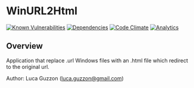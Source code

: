 # WinURL2Html
[![Known Vulnerabilities](https://snyk.io/test/github/lguzzon/winurl2html/7bb035d1a4d5d71c49f807f57fa5dcf07f3f9658/badge.svg)](https://snyk.io/test/github/lguzzon/winurl2html/7bb035d1a4d5d71c49f807f57fa5dcf07f3f9658)
[![Dependencies](https://david-dm.org/lguzzon/WinUrl2Html.png)](https://david-dm.org/lguzzon/WinUrl2Html)
[![Code Climate](https://codeclimate.com/github/lguzzon/WinUrl2Html.png)](https://codeclimate.com/github/lguzzon/WinUrl2Html)
[![Analytics](https://ga-beacon.appspot.com/UA-39987869-2/WinUrl2Html/readme)](https://github.com/lguzzon/WinUrl2Html)  

## Overview

Application that replace .url Windows files with an .html file which redirect to the original url.

Author: Luca Guzzon (luca.guzzon@gmail.com)
